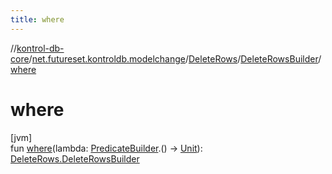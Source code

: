 ```yaml
---
title: where
---
```

//[kontrol-db-core](../../../../index.html)/[net.futureset.kontroldb.modelchange](../../index.html)/[DeleteRows](../index.html)/[DeleteRowsBuilder](index.html)/[where](where.html)



# where



[jvm]\
fun [where](where.html)(lambda: [PredicateBuilder](../../-predicate-builder/index.html).() -&gt; [Unit](https://kotlinlang.org/api/latest/jvm/stdlib/kotlin/-unit/index.html)): [DeleteRows.DeleteRowsBuilder](index.html)




